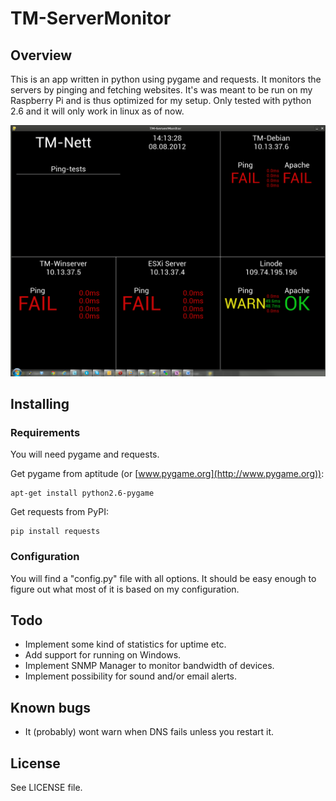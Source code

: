 # TM-ServerMonitor

## Overview

This is an app written in python using pygame and requests. It monitors the servers by pinging and fetching websites. It's was meant to be run on my Raspberry Pi and is thus optimized for my setup. Only tested with python 2.6 and it will only work in linux as of now.

![What it looks like](/monitor.png "Screenshot of monitor")

## Installing

### Requirements

You will need pygame and requests.

Get pygame from aptitude (or [www.pygame.org](http://www.pygame.org)):

	apt-get install python2.6-pygame
	
Get requests from PyPI:

	pip install requests

### Configuration

You will find a "config.py" file with all options. It should be easy enough to figure out what most of it is based on my configuration.

## Todo

* Implement some kind of statistics for uptime etc.
* Add support for running on Windows.
* Implement SNMP Manager to monitor bandwidth of devices.
* Implement possibility for sound and/or email alerts.

## Known bugs

* It (probably) wont warn when DNS fails unless you restart it.

## License

See LICENSE file.